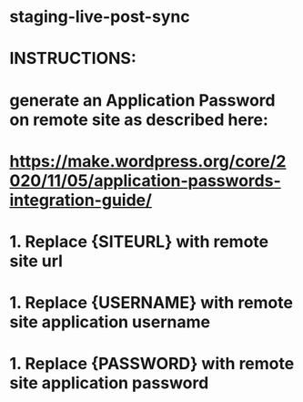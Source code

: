 # staging-live-post-sync

# INSTRUCTIONS:

# generate an Application Password on remote site as described here:
# https://make.wordpress.org/core/2020/11/05/application-passwords-integration-guide/

# 1. Replace {SITEURL} with remote site url
# 1. Replace {USERNAME} with remote site application username
# 1. Replace {PASSWORD} with remote site application password
